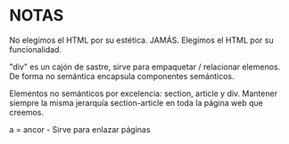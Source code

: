 # NOTAS

No elegimos el HTML por su estética. JAMÁS.
Elegimos el HTML por su funcionalidad.

"div" es un cajón de sastre, sirve para empaquetar / relacionar elemenos. De forma no semántica encapsula componentes semánticos.

Elementos no semánticos por excelencia: section, article y div. Mantener siempre la misma jerarquía section-article en toda la página web que creemos. 

a = ancor - Sirve para enlazar páginas
